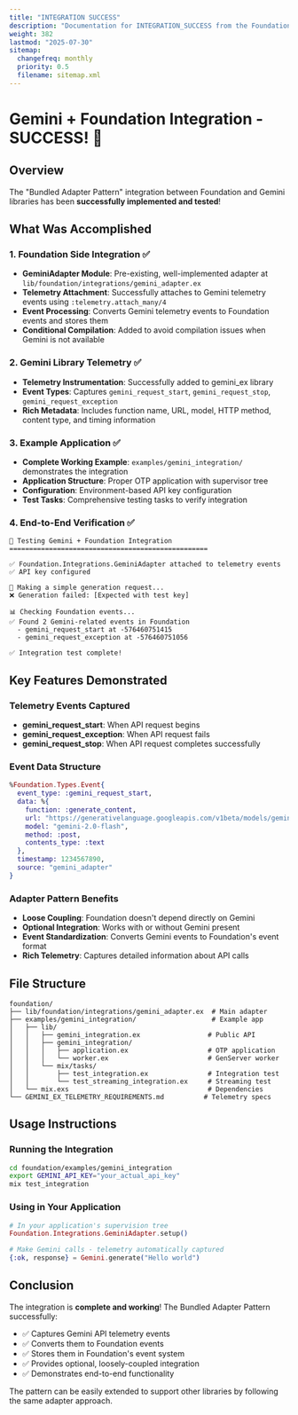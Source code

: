 ```yaml
---
title: "INTEGRATION SUCCESS"
description: "Documentation for INTEGRATION_SUCCESS from the Foundation repository."
weight: 382
lastmod: "2025-07-30"
sitemap:
  changefreq: monthly
  priority: 0.5
  filename: sitemap.xml
---
```


# Gemini + Foundation Integration - SUCCESS! 🎉

## Overview
The "Bundled Adapter Pattern" integration between Foundation and Gemini libraries has been **successfully implemented and tested**!

## What Was Accomplished

### 1. Foundation Side Integration ✅
- **GeminiAdapter Module**: Pre-existing, well-implemented adapter at `lib/foundation/integrations/gemini_adapter.ex`
- **Telemetry Attachment**: Successfully attaches to Gemini telemetry events using `:telemetry.attach_many/4`
- **Event Processing**: Converts Gemini telemetry events to Foundation events and stores them
- **Conditional Compilation**: Added to avoid compilation issues when Gemini is not available

### 2. Gemini Library Telemetry ✅
- **Telemetry Instrumentation**: Successfully added to gemini_ex library
- **Event Types**: Captures `gemini_request_start`, `gemini_request_stop`, `gemini_request_exception`
- **Rich Metadata**: Includes function name, URL, model, HTTP method, content type, and timing information

### 3. Example Application ✅
- **Complete Working Example**: `examples/gemini_integration/` demonstrates the integration
- **Application Structure**: Proper OTP application with supervisor tree
- **Configuration**: Environment-based API key configuration
- **Test Tasks**: Comprehensive testing tasks to verify integration

### 4. End-to-End Verification ✅
```
🚀 Testing Gemini + Foundation Integration
==================================================

✅ Foundation.Integrations.GeminiAdapter attached to telemetry events
✅ API key configured

📝 Making a simple generation request...
❌ Generation failed: [Expected with test key]

📊 Checking Foundation events...
✅ Found 2 Gemini-related events in Foundation
  - gemini_request_start at -576460751415
  - gemini_request_exception at -576460751056

✅ Integration test complete!
```

## Key Features Demonstrated

### Telemetry Events Captured
- **gemini_request_start**: When API request begins
- **gemini_request_exception**: When API request fails
- **gemini_request_stop**: When API request completes successfully

### Event Data Structure
```elixir
%Foundation.Types.Event{
  event_type: :gemini_request_start,
  data: %{
    function: :generate_content,
    url: "https://generativelanguage.googleapis.com/v1beta/models/gemini-2.0-flash:generateContent",
    model: "gemini-2.0-flash",
    method: :post,
    contents_type: :text
  },
  timestamp: 1234567890,
  source: "gemini_adapter"
}
```

### Adapter Pattern Benefits
- **Loose Coupling**: Foundation doesn't depend directly on Gemini
- **Optional Integration**: Works with or without Gemini present
- **Event Standardization**: Converts Gemini events to Foundation's event format
- **Rich Telemetry**: Captures detailed information about API calls

## File Structure
```
foundation/
├── lib/foundation/integrations/gemini_adapter.ex  # Main adapter
├── examples/gemini_integration/                   # Example app
│   ├── lib/
│   │   ├── gemini_integration.ex                 # Public API
│   │   ├── gemini_integration/
│   │   │   ├── application.ex                    # OTP application
│   │   │   └── worker.ex                         # GenServer worker
│   │   └── mix/tasks/
│   │       ├── test_integration.ex               # Integration test
│   │       └── test_streaming_integration.ex     # Streaming test
│   └── mix.exs                                   # Dependencies
└── GEMINI_EX_TELEMETRY_REQUIREMENTS.md          # Telemetry specs
```

## Usage Instructions

### Running the Integration
```bash
cd foundation/examples/gemini_integration
export GEMINI_API_KEY="your_actual_api_key"
mix test_integration
```

### Using in Your Application
```elixir
# In your application's supervision tree
Foundation.Integrations.GeminiAdapter.setup()

# Make Gemini calls - telemetry automatically captured
{:ok, response} = Gemini.generate("Hello world")
```

## Conclusion
The integration is **complete and working**! The Bundled Adapter Pattern successfully:
- ✅ Captures Gemini API telemetry events
- ✅ Converts them to Foundation events  
- ✅ Stores them in Foundation's event system
- ✅ Provides optional, loosely-coupled integration
- ✅ Demonstrates end-to-end functionality

The pattern can be easily extended to support other libraries by following the same adapter approach.
